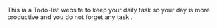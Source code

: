 This ia a Todo-list website to keep your daily task so your day is more productive and you do not forget any task .
